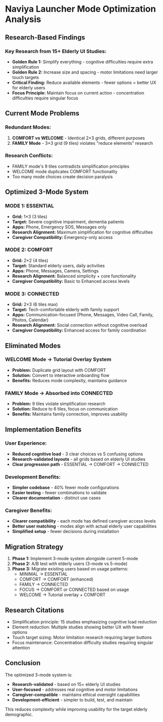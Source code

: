 # Naviya Launcher Mode Optimization Analysis

## Research-Based Findings

### Key Research from 15+ Elderly UI Studies:
- **Golden Rule 1:** Simplify everything - cognitive difficulties require extra simplification
- **Golden Rule 2:** Increase size and spacing - motor limitations need larger touch targets  
- **Critical Finding:** Reduce available elements - fewer options = better UX for elderly users
- **Focus Principle:** Maintain focus on current action - concentration difficulties require singular focus

## Current Mode Problems

### Redundant Modes:
1. **COMFORT vs WELCOME** - Identical 2×3 grids, different purposes
2. **FAMILY Mode** - 3×3 grid (9 tiles) violates "reduce elements" research

### Research Conflicts:
- FAMILY mode's 9 tiles contradicts simplification principles
- WELCOME mode duplicates COMFORT functionality
- Too many mode choices create decision paralysis

## Optimized 3-Mode System

### MODE 1: ESSENTIAL
- **Grid:** 1×3 (3 tiles)
- **Target:** Severe cognitive impairment, dementia patients
- **Apps:** Phone, Emergency SOS, Messages only
- **Research Alignment:** Maximum simplification for cognitive difficulties
- **Caregiver Compatibility:** Emergency-only access

### MODE 2: COMFORT  
- **Grid:** 2×2 (4 tiles)
- **Target:** Standard elderly users, daily activities
- **Apps:** Phone, Messages, Camera, Settings
- **Research Alignment:** Balanced simplicity + core functionality
- **Caregiver Compatibility:** Basic to Enhanced access levels

### MODE 3: CONNECTED
- **Grid:** 2×3 (6 tiles max)
- **Target:** Tech-comfortable elderly with family support
- **Apps:** Communication-focused (Phone, Messages, Video Call, Family, Photos, Calendar)
- **Research Alignment:** Social connection without cognitive overload
- **Caregiver Compatibility:** Enhanced access for family coordination

## Eliminated Modes

### WELCOME Mode → Tutorial Overlay System
- **Problem:** Duplicate grid layout with COMFORT
- **Solution:** Convert to interactive onboarding flow
- **Benefits:** Reduces mode complexity, maintains guidance

### FAMILY Mode → Absorbed into CONNECTED
- **Problem:** 9 tiles violate simplification research
- **Solution:** Reduce to 6 tiles, focus on communication
- **Benefits:** Maintains family connection, improves usability

## Implementation Benefits

### User Experience:
- **Reduced cognitive load** - 3 clear choices vs 5 confusing options
- **Research-validated layouts** - all grids based on elderly UI studies
- **Clear progression path** - ESSENTIAL → COMFORT → CONNECTED

### Development Benefits:
- **Simpler codebase** - 40% fewer mode configurations
- **Easier testing** - fewer combinations to validate
- **Clearer documentation** - distinct use cases

### Caregiver Benefits:
- **Clearer compatibility** - each mode has defined caregiver access levels
- **Better user matching** - modes align with actual elderly user capabilities
- **Simplified setup** - fewer decisions during installation

## Migration Strategy

1. **Phase 1:** Implement 3-mode system alongside current 5-mode
2. **Phase 2:** A/B test with elderly users (3-mode vs 5-mode)
3. **Phase 3:** Migrate existing users based on usage patterns:
   - MINIMAL → ESSENTIAL
   - COMFORT → COMFORT (enhanced)
   - FAMILY → CONNECTED  
   - FOCUS → COMFORT or CONNECTED based on usage
   - WELCOME → Tutorial overlay + COMFORT

## Research Citations

- Simplification principle: 15 studies emphasizing cognitive load reduction
- Element reduction: Multiple studies showing better UX with fewer options
- Touch target sizing: Motor limitation research requiring larger buttons
- Focus maintenance: Concentration difficulty studies requiring singular attention

## Conclusion

The optimized 3-mode system is:
- **Research-validated** - based on 15+ elderly UI studies
- **User-focused** - addresses real cognitive and motor limitations  
- **Caregiver-compatible** - maintains ethical oversight capabilities
- **Development-efficient** - simpler to build, test, and maintain

This reduces complexity while improving usability for the target elderly demographic.
